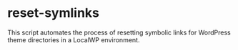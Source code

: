 # reset-symlinks
This script automates the process of resetting symbolic links for WordPress theme directories in a LocalWP environment.
